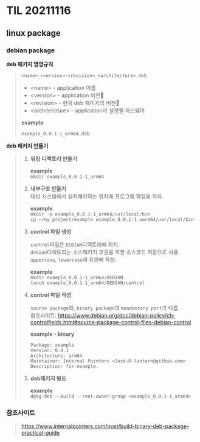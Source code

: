 # **TIL 20211116**
## **linux package**
### **debian package**
**deb 패키지 명명규칙** 
>
> `<name>_<version>-<revision>_<architecture>.deb`
> * \<name> - application 이름
> * \<version> - application 버전
> * \<revision> - 현재 deb 패미지의 버전
> * \<architercture> - application이 실행될 하드웨어
> 
>**example**
>
> `example_0.0.1-1_arm64.deb`
>
**deb 패키지 만들기**
> 1. **워킹 디렉토리 만들기**
> 
>     **example**\
>     `mkdir example_0.0.1-1_arm64`
> 1. **내부구조 만들기**\
>     대상 시스템에서 설치해야하는 위치에 프로그램 파일을 위치.
> 
>     **example**\
>     `mkdir -p example_0.0.1-1_arm64/usr/local/bin`\
>     `cp ~/my_project/example example_0.0.1-1_aarm64/usr/local/bin`
> 1. **control 파일 생성**
> 
>      `control`파일은 `DEBIAN`디렉토리에 위치.\
>      `debian`디렉토리는 소스패키지 호출을 위한 소스코드 저장으로 사용.\
>      `uppercase`, `lowercase`에 유의해 작성.
>      
>      **example**\
>      `mkdir example_0.0.1-1_arm64/DEBIAN`\
>      `touch example_0.0.1-1_arm64/DEBIAN/control`
> 1. **control 파일 작성**
>
>      `source package`와, `binary package`의 `mandantory part`가 다름.\
>      참조사이트: https://www.debian.org/doc/debian-policy/ch-controlfields.html#source-package-control-files-debian-control
> 
>      **example - binary**
>      ```
>      Package: example
>      Version: 0.0.1
>      Architecture: arm64
>      Maintainer: Internal Pointers <Jack-R-lantern@github.com>
>      Description: for example.
>      ```
> 1. **deb패키지 빌드**
>
>      **example**\
>      `dpkg-deb --build --root-owner-group <example_0.0.1-1_arm64>`
### **참조사이트**
> 
> https://www.internalpointers.com/post/build-binary-deb-package-practical-guide
